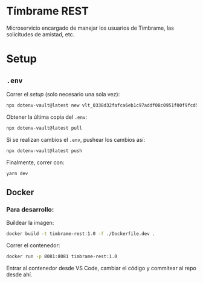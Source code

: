 # Tímbrame REST

Microservicio encargado de manejar los usuarios de Tímbrame, las solicitudes de amistad, etc.

# Setup

## `.env`

Correr el _setup_ (solo necesario una sola vez):

```bash
npx dotenv-vault@latest new vlt_0338d32fafca6eb1c97addf08c0951f00f9fcd538e6bb7531527be3f672a366e
```

Obtener la última copia del `.env`:

```bash
npx dotenv-vault@latest pull
```

Si se realizan cambios el `.env`, pushear los cambios así:

```bash
npx dotenv-vault@latest push
```

Finalmente, correr con:

```bash
yarn dev
```

## Docker

### Para desarrollo:

Buildear la imagen:

```bash
docker build -t timbrame-rest:1.0 -f ./Dockerfile.dev .
```

Correr el contenedor:

```bash
docker run -p 8081:8081 timbrame-rest:1.0
```

Entrar al contenedor desde VS Code, cambiar el código y commitear al repo desde ahí.
